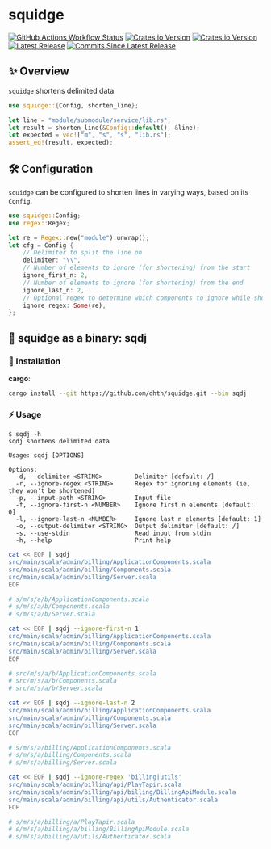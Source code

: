 # squidge

[![GitHub Actions Workflow Status](https://img.shields.io/github/actions/workflow/status/dhth/squidge/build.yml?style=flat-square)](https://github.com/dhth/squidge/actions)
[![Crates.io Version](https://img.shields.io/crates/v/squidge?style=flat-square&label=squidge%40crates.io)](https://crates.io/crates/squidge)
[![Crates.io Version](https://img.shields.io/crates/v/sqdj?style=flat-square&label=sqdj%40crates.io)](https://crates.io/crates/sqdj)
[![Latest Release](https://img.shields.io/github/release/dhth/squidge.svg?style=flat-square&label=github%20release)](https://github.com/dhth/squidge/releases/latest)
[![Commits Since Latest Release](https://img.shields.io/github/commits-since/dhth/squidge/latest?style=flat-square)](https://github.com/dhth/squidge/releases)

✨ Overview
---

`squidge` shortens delimited data.

```rust
use squidge::{Config, shorten_line};

let line = "module/submodule/service/lib.rs";
let result = shorten_line(&Config::default(), &line);
let expected = vec!["m", "s", "s", "lib.rs"];
assert_eq!(result, expected);
```

🛠️ Configuration
---

`squidge` can be configured to shorten lines in varying ways, based on its
`Config`.

```rust
use squidge::Config;
use regex::Regex;

let re = Regex::new("module").unwrap();
let cfg = Config {
    // Delimiter to split the line on
    delimiter: "\\",
    // Number of elements to ignore (for shortening) from the start
    ignore_first_n: 2,
    // Number of elements to ignore (for shortening) from the end
    ignore_last_n: 2,
    // Optional regex to determine which components to ignore while shortening
    ignore_regex: Some(re),
};
```

🔧 squidge as a binary: sqdj
---

### 💾 Installation

**cargo**:

```sh
cargo install --git https://github.com/dhth/squidge.git --bin sqdj
```

### ⚡️ Usage

```text
$ sqdj -h
sqdj shortens delimited data

Usage: sqdj [OPTIONS]

Options:
  -d, --delimiter <STRING>         Delimiter [default: /]
  -r, --ignore-regex <STRING>      Regex for ignoring elements (ie, they won't be shortened)
  -p, --input-path <STRING>        Input file
  -f, --ignore-first-n <NUMBER>    Ignore first n elements [default: 0]
  -l, --ignore-last-n <NUMBER>     Ignore last n elements [default: 1]
  -o, --output-delimiter <STRING>  Output delimiter [default: /]
  -s, --use-stdin                  Read input from stdin
  -h, --help                       Print help
```

```bash
cat << EOF | sqdj
src/main/scala/admin/billing/ApplicationComponents.scala
src/main/scala/admin/billing/Components.scala
src/main/scala/admin/billing/Server.scala
EOF

# s/m/s/a/b/ApplicationComponents.scala
# s/m/s/a/b/Components.scala
# s/m/s/a/b/Server.scala
```

```bash
cat << EOF | sqdj --ignore-first-n 1
src/main/scala/admin/billing/ApplicationComponents.scala
src/main/scala/admin/billing/Components.scala
src/main/scala/admin/billing/Server.scala
EOF

# src/m/s/a/b/ApplicationComponents.scala
# src/m/s/a/b/Components.scala
# src/m/s/a/b/Server.scala
```

```bash
cat << EOF | sqdj --ignore-last-n 2
src/main/scala/admin/billing/ApplicationComponents.scala
src/main/scala/admin/billing/Components.scala
src/main/scala/admin/billing/Server.scala
EOF

# s/m/s/a/billing/ApplicationComponents.scala
# s/m/s/a/billing/Components.scala
# s/m/s/a/billing/Server.scala
```

```bash
cat << EOF | sqdj --ignore-regex 'billing|utils'
src/main/scala/admin/billing/api/PlayTapir.scala
src/main/scala/admin/billing/api/billing/BillingApiModule.scala
src/main/scala/admin/billing/api/utils/Authenticator.scala
EOF

# s/m/s/a/billing/a/PlayTapir.scala
# s/m/s/a/billing/a/billing/BillingApiModule.scala
# s/m/s/a/billing/a/utils/Authenticator.scala
```
